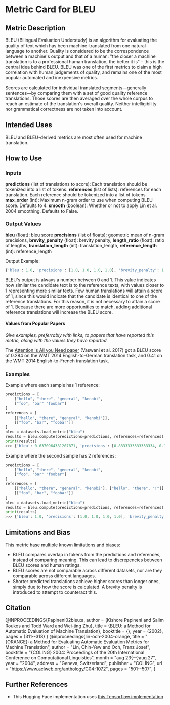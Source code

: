 # Metric Card for BLEU


## Metric Description
BLEU (Bilingual Evaluation Understudy) is an algorithm for evaluating the quality of text which has been machine-translated from one natural language to another. Quality is considered to be the correspondence between a machine's output and that of a human: "the closer a machine translation is to a professional human translation, the better it is" – this is the central idea behind BLEU. BLEU was one of the first metrics to claim a high correlation with human judgements of quality, and remains one of the most popular automated and inexpensive metrics. 

Scores are calculated for individual translated segments—generally sentences—by comparing them with a set of good quality reference translations. Those scores are then averaged over the whole corpus to reach an estimate of the translation's overall quality. Neither intelligibility nor grammatical correctness are not taken into account. 

## Intended Uses
BLEU and BLEU-derived metrics are most often used for machine translation.

## How to Use

### Inputs
**predictions** (list of translations to score): Each translation should be tokenized into a list of tokens.
**references** (list of lists): references for each translation. Each reference should be tokenized into a list of tokens.
**max_order** (int): Maximum n-gram order to use when computing BLEU score. Defaults to 4.
**smooth** (boolean): Whether or not to apply Lin et al. 2004 smoothing. Defaults to False.

### Output Values
**bleu** (float): bleu score
**precisions** (list of floats): geometric mean of n-gram precisions,
**brevity_penalty** (float): brevity penalty,
**length_ratio** (float): ratio of lengths,
**translation_length** (int): translation_length,
**reference_length** (int): reference_length

Output Example:
```python
{'bleu': 1.0, 'precisions': [1.0, 1.0, 1.0, 1.0], 'brevity_penalty': 1.0, 'length_ratio': 1.167, 'translation_length': 7, 'reference_length': 6}
```

BLEU's output is always a number between 0 and 1. This value indicates how similar the candidate text is to the reference texts, with values closer to 1 representing more similar texts. Few human translations will attain a score of 1, since this would indicate that the candidate is identical to one of the reference translations. For this reason, it is not necessary to attain a score of 1. Because there are more opportunities to match, adding additional reference translations will increase the BLEU score.

#### Values from Popular Papers
*Give examples, preferrably with links, to papers that have reported this metric, along with the values they have reported.*

The [Attention is All you Need paper](https://proceedings.neurips.cc/paper/2017/file/3f5ee243547dee91fbd053c1c4a845aa-Paper.pdf) (Vaswani et al. 2017) got a BLEU score of 0.284 on the WMT 2014 English-to-German translation task, and 0.41 on the WMT 2014 English-to-French translation task.

### Examples

Example where each sample has 1 reference:
```python
predictions = [
    ["hello", "there", "general", "kenobi",
    ["foo", "bar" "foobar"]
]
references = [
    [["hello", "there", "general", "kenobi"]],
    [["foo", "bar", "foobar"]]
]
bleu = datasets.load_metric("bleu")
results = bleu.compute(predictions=predictions, references=references)
print(results)
>>> {'bleu': 0.6370964381207871, 'precisions': [0.8333333333333334, 0.75, 1.0, 1.0], 'brevity_penalty': 0.7165313105737893, 'length_ratio': 0.75, 'translation_length': 6, 'reference_length': 8}
```

Example where the second sample has 2 references:
```python
predictions = [
    ["hello", "there", "general", "kenobi",
    ["foo", "bar" "foobar"]
]
references = [
    [["hello", "there", "general", "kenobi"], ["hello", "there", "!"]],
    [["foo", "bar", "foobar"]]
]
bleu = datasets.load_metric("bleu")
results = bleu.compute(predictions=predictions, references=references)
print(results)
>>> {'bleu': 1.0, 'precisions': [1.0, 1.0, 1.0, 1.0], 'brevity_penalty': 1.0, 'length_ratio': 1.1666666666666667, 'translation_length': 7, 'reference_length': 6}
```

## Limitations and Bias
This metric hase multiple known limitations and biases:
- BLEU compares overlap in tokens from the predictions and references, instead of comparing meaning. This can lead to discrepencies between BLEU scores and human ratings. 
- BLEU scores are not comparable across different datasets, nor are they comparable across different languages.
- Shorter predicted translations achieve higher scores than longer ones, simply due to how the score is calculated. A brevity penalty is introduced to attempt to counteract this.


## Citation
@INPROCEEDINGS{Papineni02bleu:a,
    author = {Kishore Papineni and Salim Roukos and Todd Ward and Wei-jing Zhu},
    title = {BLEU: a Method for Automatic Evaluation of Machine Translation},
    booktitle = {},
    year = {2002},
    pages = {311--318}
}
@inproceedings{lin-och-2004-orange,
    title = "{ORANGE}: a Method for Evaluating Automatic Evaluation Metrics for Machine Translation",
    author = "Lin, Chin-Yew  and
      Och, Franz Josef",
    booktitle = "{COLING} 2004: Proceedings of the 20th International Conference on Computational Linguistics",
    month = "aug 23{--}aug 27",
    year = "2004",
    address = "Geneva, Switzerland",
    publisher = "COLING",
    url = "https://www.aclweb.org/anthology/C04-1072",
    pages = "501--507",
}

## Further References
- This Hugging Face implementation uses [this Tensorflow implementation](https://github.com/tensorflow/nmt/blob/master/nmt/scripts/bleu.py)
